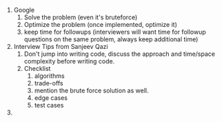 1. Google
   1. Solve the problem (even it's bruteforce)
   2. Optimize the problem (once implemented, optimize it)
   3. keep time for followups (interviewers will want time for followup questions on the same problem, always keep additional time)
2. Interview Tips from Sanjeev Qazi
   1. Don't jump into writing code, discuss the approach and time/space complexity before writing code.
   2. Checklist
      1. algorithms
      2. trade-offs
      3. mention the brute force solution as well.
      4. edge cases
      5. test cases
3. 
